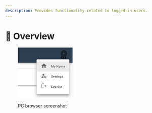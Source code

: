```yaml
---
description: Provides functionality related to logged-in users.
---
```


# 🐤 Overview

<figure><img src="../.gitbook/assets/myhome.png" alt=""><figcaption><p>PC browser screenshot</p></figcaption></figure>
